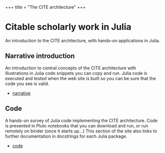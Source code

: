 +++
title = "The CITE architecture"
+++

# Citable scholarly work in Julia

An introduction to the CITE architecture, with hands-on applications in Julia.


## Narrative introduction

An introduction to central concepts of the CITE architecture with illustrations in Julia code snippets you can copy and run. Julia code is executed and tested when the web site is built so you can be sure that the code you see is valid.

- [narrative](./narrative/)



## Code

A hands-on survey of Julia code implementing the CITE architecture.  Code is presented in Pluto notebooks that you can download and run, or run remotely on binder (once it starts up...)  This section of the site also links to further documentation in docstrings for each Julia package.

- [code](./code/)